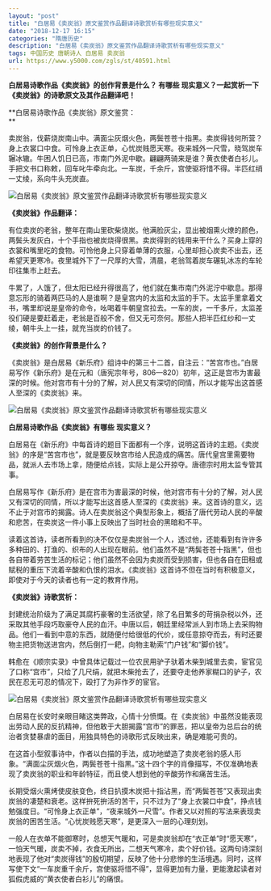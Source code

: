 ```yaml
---
layout: "post"
title: "白居易《卖炭翁》原文鉴赏作品翻译诗歌赏析有哪些现实意义"
date: "2018-12-17 16:15"
categories: "隋唐历史"
description: "白居易《卖炭翁》原文鉴赏作品翻译诗歌赏析有哪些现实意义"
tags: 中国历史 唐朝诗人 白居易 卖炭翁
url: https://www.y5000.com/zgls/st/40591.html
---
```






****白居易诗歌作品《卖炭翁》的创作背景是什么？ **有哪些** **现实意义？一起赏析一下《卖炭翁》的诗歌原文及其作品翻译吧！******

 **白居易诗歌作品《卖炭翁》原文鉴赏：  
**

卖炭翁，伐薪烧炭南山中。满面尘灰烟火色，两鬓苍苍十指黑。卖炭得钱何所营？身上衣裳口中食。可怜身上衣正单，心忧炭贱愿天寒。夜来城外一尺雪，晓驾炭车辗冰辙。牛困人饥日已高，市南门外泥中歇。翩翩两骑来是谁？黄衣使者白衫儿。手把文书口称敕，回车叱牛牵向北。一车炭，千余斤，宫使驱将惜不得。半匹红绡一丈绫，系向牛头充炭直。

![白居易《卖炭翁》原文鉴赏作品翻译诗歌赏析有哪些现实意义](https://img.y5000.com/uploads/allimg/190127/8600f2f3ac3708a119fae0241ae8137d.jpg)

 **《卖炭翁》作品翻译：**

有位卖炭的老翁，整年在南山里砍柴烧炭。他满脸灰尘，显出被烟熏火燎的颜色，两鬓头发灰白，十个手指也被炭烧得很黑。卖炭得到的钱用来干什么？买身上穿的衣裳和嘴里吃的食物。可怜他身上只穿着单薄的衣服，心里却担心炭卖不出去，还希望天更寒冷。夜里城外下了一尺厚的大雪，清晨，老翁驾着炭车碾轧冰冻的车轮印往集市上赶去。

牛累了，人饿了，但太阳已经升得很高了，他们就在集市南门外泥泞中歇息。那得意忘形的骑着两匹马的人是谁啊？是皇宫内的太监和太监的手下。太监手里拿着文书，嘴里却说是皇帝的命令，吆喝着牛朝皇宫拉去。一车的炭，一千多斤，太监差役们硬是要赶着走，老翁是百般不舍，但又无可奈何。那些人把半匹红纱和一丈绫，朝牛头上一挂，就充当炭的价钱了。

 **《卖炭翁》的创作背景是什么？**

《卖炭翁》是白居易《新乐府》组诗中的第三十二首，自注云：“苦宫市也。”白居易写作《新乐府》是在元和（唐宪宗年号，806—820）初年，这正是宫市为害最深的时候。他对宫市有十分的了解，对人民又有深切的同情，所以才能写出这首感人至深的《卖炭翁》来。

![白居易《卖炭翁》原文鉴赏作品翻译诗歌赏析有哪些现实意义](https://img.y5000.com/uploads/allimg/190127/5bb91057ff7529dd308138a6848eed74.jpg)

 **白居易诗歌作品《卖炭翁》有哪些** **现实意义？**

白居易在《新乐府》中每首诗的题目下面都有一个序，说明这首诗的主题。《卖炭翁》的序是“苦宫市也”，就是要反映宫市给人民造成的痛苦。唐代皇宫里需要物品，就派人去市场上拿，随便给点钱，实际上是公开掠夺。唐德宗时用太监专管其事。

白居易写作《新乐府》是在宫市为害最深的时候，他对宫市有十分的了解，对人民又有深切的同情，所以才能写出这首感人至深的《卖炭翁》来。这首诗的意义，远不止于对宫市的揭露。诗人在卖炭翁这个典型形象上，概括了唐代劳动人民的辛酸和悲苦，在卖炭这一件小事上反映出了当时社会的黑暗和不平。

读着这首诗，读者所看到的决不仅仅是卖炭翁一个人，透过他，还能看到有许许多多种田的、打渔的、织布的人出现在眼前。他们虽然不是“两鬓苍苍十指黑”，但也各自带着劳苦生活的标记；他们虽然不会因为卖炭而受到损害，但也各自在田租或赋税的重压下流着辛酸和仇恨的泪水。《卖炭翁》这首诗不但在当时有积极意义，即使对于今天的读者也有一定的教育作用。

 **《卖炭翁》诗歌赏析：**

封建统治阶级为了满足其腐朽豪奢的生活欲望，除了名目繁多的苛捐杂税以外，还采取其他手段巧取豪夺人民的血汗。中唐以后，朝廷里经常派人到市场上去采购物品。他们一看到中意的东西，就随便付给很低的代价，或任意掠夺而去，有时还要物主把货物送进宫内，然后倒打一耙，向物主勒索“门户钱”和“脚价钱”。

韩愈在《顺宗实录》中曾具体记载过一位农民用驴子驮着木柴到城里去卖，宦官见了口称“宫市”，只给了几尺绢，就把木柴抢去了，还要夺走他养家糊口的驴子，农民在忍无可忍的情况下，殴打了为非作歹的宦官。

![白居易《卖炭翁》原文鉴赏作品翻译诗歌赏析有哪些现实意义](https://img.y5000.com/uploads/allimg/190127/f76017d90adce9d52795103976089320.jpg)

白居易在长安时亲眼目睹这类弊政，心情十分愤慨。在《卖炭翁》中虽然没能表现出劳动人民的反抗精神，但他敢于大胆揭露“宫市”的罪恶，把以皇帝为总后台的统治者贪婪暴虐的面目，用独具特色的诗歌形式反映出来，确是难能可贵的。

在这首小型叙事诗中，作者以白描的手法，成功地塑造了卖炭老翁的感人形象。“满面尘灰烟火色，两鬓苍苍十指黑。”这十四个字的肖像描写，不仅准确地表现了卖炭翁的职业和年龄特征，而且使人想到他的辛酸劳作和痛苦生活。

长期受烟火熏烤使皮肤变色，终日扒摸木炭把十指沾黑，而“两鬓苍苍”又表现出卖炭翁的凄楚和衰老。这样拚死拚活的苦干，只不过为了“身上衣裳口中食”，挣点钱勉强度日。“可怜身上衣正单”，“夜来城外一尺雪”。作者又以对照的写法来表现卖炭翁的困苦生活。“心忧炭贱愿天寒”，是更深入一层的心理刻划。

一般人在衣单不能御寒时，总想天气暖和，可是卖炭翁却在“衣正单”时“愿天寒”，一怕天气暖，炭卖不掉，衣食无所出，二想天气寒冷，卖个好价钱。这两句诗深刻地表现了他对“卖炭得钱”的殷切期望，反映了他十分悲惨的生活境遇。同时，这样写使下文“一车炭重千余斤，宫使驱将惜不得”，显得更加有力量，更能激起读者对狐假虎威的“黄衣使者白衫儿”的痛恨。
